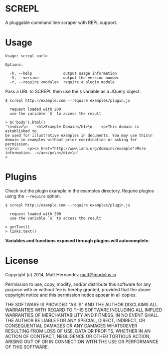 SCREPL
======

A pluggable command line scraper with REPL support.

# Usage

    Usage: screpl <url>

    Options:

      -h, --help              output usage information
      -V, --version           output the version number
      -r, --require <module>  require a plugin module

Pass a URL to SCREPL then use the `$` variable as a JQuery object.

    $ screpl http://example.com --require examples/plugin.js

      request loaded with 200
      use the variable `$` to access the result

    > $('body').html()
    '\n<div>\n    <h1>Example Domain</h1>\n    <p>This domain is established to
    be used for illustrative examples in documents. You may use this\n
    domain in examples without prior coordination or asking for permission.
    </p>\n    <p><a href="http://www.iana.org/domains/example">More
    information...</a></p>\n</div>\n'
    >


# Plugins

Check out the plugin example in the examples directory. Require plugins using
the `--require` option.

    $ screpl http://example.com --require examples/plugin.js

      request loaded with 200
      use the variable `$` to access the result

    > getText()
    > links.text()

**Variables and functions exposed through plugins will autocomplete.**

# License

Copyright (c) 2014, Matt Hernandez <matt@modulus.io>

Permission to use, copy, modify, and/or distribute this software for any
purpose with or without fee is hereby granted, provided that the above
copyright notice and this permission notice appear in all copies.

THE SOFTWARE IS PROVIDED "AS IS" AND THE AUTHOR DISCLAIMS ALL WARRANTIES WITH
REGARD TO THIS SOFTWARE INCLUDING ALL IMPLIED WARRANTIES OF MERCHANTABILITY AND
FITNESS. IN NO EVENT SHALL THE AUTHOR BE LIABLE FOR ANY SPECIAL, DIRECT,
INDIRECT, OR CONSEQUENTIAL DAMAGES OR ANY DAMAGES WHATSOEVER RESULTING FROM
LOSS OF USE, DATA OR PROFITS, WHETHER IN AN ACTION OF CONTRACT, NEGLIGENCE OR
OTHER TORTIOUS ACTION, ARISING OUT OF OR IN CONNECTION WITH THE USE OR
PERFORMANCE OF THIS SOFTWARE.
